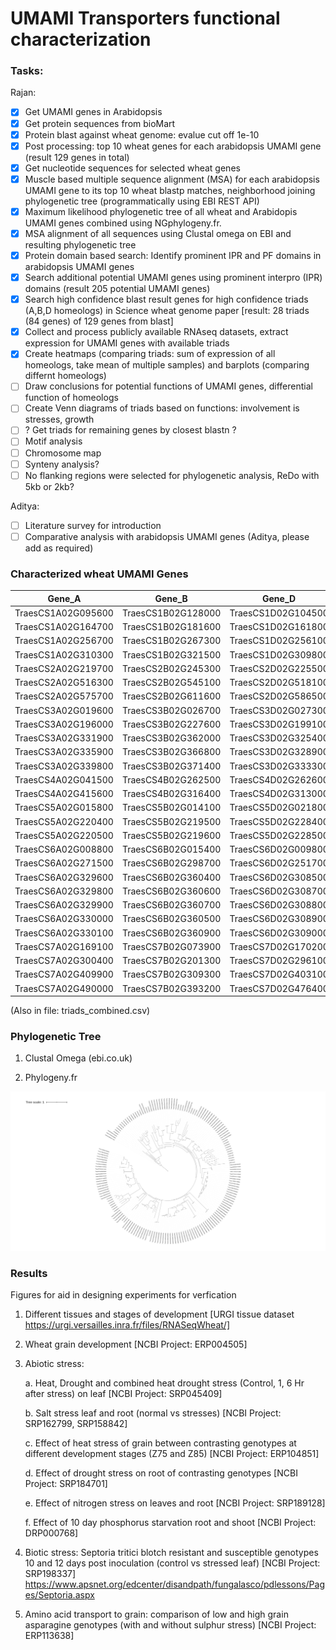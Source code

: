 # UMAMI Transporters functional characterization

### Tasks:

Rajan:
- [x] Get UMAMI genes in Arabidopsis
- [x] Get protein sequences from bioMart
- [x] Protein blast against wheat genome: evalue cut off 1e-10
- [x] Post processing: top 10 wheat genes for each arabidopsis UMAMI gene (result 129 genes in total)
- [x] Get nucleotide sequences for selected wheat genes
- [x] Muscle based multiple sequence alignment (MSA) for each arabidopsis UMAMI gene to its top 10 wheat blastp matches, neighborhood joining phylogenetic tree (programmatically using EBI REST API)
- [x] Maximum likelihood phylogenetic tree of all wheat and Arabidopis UMAMI genes combined using NGphylogeny.fr. 
- [x] MSA alignment of all sequences using Clustal omega on EBI and resulting phylogenetic tree
- [x] Protein domain based search: Identify prominent IPR and PF domains in arabidopsis UMAMI genes
- [x] Search additional potential UMAMI genes using prominent interpro (IPR) domains (result 205 potential UMAMI genes)
- [x] Search high confidence blast result genes for high confidence triads (A,B,D homeologs) in Science wheat genome paper [result: 28 triads (84 genes) of 129 genes from blast]
- [x] Collect and process publicly available RNAseq datasets, extract expression for UMAMI genes with available triads
- [x] Create heatmaps (comparing triads: sum of expression of all homeologs, take mean of multiple samples) and barplots (comparing differnt homeologs)
- [ ] Draw conclusions for potential functions of UMAMI genes, differential function of homeologs
- [ ] Create Venn diagrams of triads based on functions: involvement is stresses, growth
- [ ] ? Get triads for remaining genes by closest blastn ?
- [ ] Motif analysis
- [ ] Chromosome map
- [ ] Synteny analysis?
- [ ] No flanking regions were selected for phylogenetic analysis, ReDo with 5kb or 2kb?

Aditya:
- [ ] Literature survey for introduction
- [ ] Comparative analysis with arabidopsis UMAMI genes
(Aditya, please add as required)

### Characterized wheat UMAMI Genes

| Gene_A             | Gene_B             | Gene_D             | Triad_ID   |
| ------------------ | ------------------ | ------------------ | ---------- |
| TraesCS1A02G095600 | TraesCS1B02G128000 | TraesCS1D02G104500 | TaUMAMIT1  |
| TraesCS1A02G164700 | TraesCS1B02G181600 | TraesCS1D02G161800 | TaUMAMIT2  |
| TraesCS1A02G256700 | TraesCS1B02G267300 | TraesCS1D02G256100 | TaUMAMIT3  |
| TraesCS1A02G310300 | TraesCS1B02G321500 | TraesCS1D02G309800 | TaUMAMIT4  |
| TraesCS2A02G219700 | TraesCS2B02G245300 | TraesCS2D02G225500 | TaUMAMIT5  |
| TraesCS2A02G516300 | TraesCS2B02G545100 | TraesCS2D02G518100 | TaUMAMIT6  |
| TraesCS2A02G575700 | TraesCS2B02G611600 | TraesCS2D02G586500 | TaUMAMIT7  |
| TraesCS3A02G019600 | TraesCS3B02G026700 | TraesCS3D02G027300 | TaUMAMIT8  |
| TraesCS3A02G196000 | TraesCS3B02G227600 | TraesCS3D02G199100 | TaUMAMIT9  |
| TraesCS3A02G331900 | TraesCS3B02G362000 | TraesCS3D02G325400 | TaUMAMIT10 |
| TraesCS3A02G335900 | TraesCS3B02G366800 | TraesCS3D02G328900 | TaUMAMIT11 |
| TraesCS3A02G339800 | TraesCS3B02G371400 | TraesCS3D02G333300 | TaUMAMIT12 |
| TraesCS4A02G041500 | TraesCS4B02G262500 | TraesCS4D02G262600 | TaUMAMIT13 |
| TraesCS4A02G415600 | TraesCS4B02G316400 | TraesCS4D02G313000 | TaUMAMIT14 |
| TraesCS5A02G015800 | TraesCS5B02G014100 | TraesCS5D02G021800 | TaUMAMIT15 |
| TraesCS5A02G220400 | TraesCS5B02G219500 | TraesCS5D02G228400 | TaUMAMIT16 |
| TraesCS5A02G220500 | TraesCS5B02G219600 | TraesCS5D02G228500 | TaUMAMIT17 |
| TraesCS6A02G008800 | TraesCS6B02G015400 | TraesCS6D02G009800 | TaUMAMIT18 |
| TraesCS6A02G271500 | TraesCS6B02G298700 | TraesCS6D02G251700 | TaUMAMIT19 |
| TraesCS6A02G329600 | TraesCS6B02G360400 | TraesCS6D02G308500 | TaUMAMIT20 |
| TraesCS6A02G329800 | TraesCS6B02G360600 | TraesCS6D02G308700 | TaUMAMIT21 |
| TraesCS6A02G329900 | TraesCS6B02G360700 | TraesCS6D02G308800 | TaUMAMIT22 |
| TraesCS6A02G330000 | TraesCS6B02G360500 | TraesCS6D02G308900 | TaUMAMIT23 |
| TraesCS6A02G330100 | TraesCS6B02G360900 | TraesCS6D02G309000 | TaUMAMIT24 |
| TraesCS7A02G169100 | TraesCS7B02G073900 | TraesCS7D02G170200 | TaUMAMIT25 |
| TraesCS7A02G300400 | TraesCS7B02G201300 | TraesCS7D02G296100 | TaUMAMIT26 |
| TraesCS7A02G409900 | TraesCS7B02G309300 | TraesCS7D02G403100 | TaUMAMIT27 |
| TraesCS7A02G490000 | TraesCS7B02G393200 | TraesCS7D02G476400 | TaUMAMIT28 |

(Also in file: triads_combined.csv)

### Phylogenetic Tree

1. Clustal Omega (ebi.co.uk)


2. Phylogeny.fr

![Phylogeny.fr Phylogenetic tree](https://github.com/rkapr/UMAMI/blob/master/Phylogenetic_analysis/NGphylogeny_fr/interactive_tree_of_life_200dpi.png)



### Results
Figures for aid in designing experiments for verfication

1. Different tissues and stages of development [URGI tissue dataset  https://urgi.versailles.inra.fr/files/RNASeqWheat/]

2. Wheat grain development [NCBI Project: ERP004505]

3. Abiotic stress:

   a. Heat, Drought and combined heat drought stress (Control, 1, 6 Hr after stress) on leaf [NCBI Project: SRP045409]

   b. Salt stress leaf and root (normal vs stresses) [NCBI Project: SRP162799, SRP158842]

   c. Effect of heat stress of grain between contrasting genotypes at different development stages (Z75 and Z85) [NCBI Project: ERP104851]

   d. Effect of drought stress on root of contrasting genotypes [NCBI Project: SRP184701]

   e. Effect of nitrogen stress on leaves and root [NCBI Project: SRP189128]

   f. Effect of 10 day phosphorus starvation root and shoot [NCBI Project: DRP000768]

4. Biotic stress: Septoria tritici blotch resistant and susceptible genotypes 10 and 12 days post inoculation (control vs stressed leaf) [NCBI Project: SRP198337]
https://www.apsnet.org/edcenter/disandpath/fungalasco/pdlessons/Pages/Septoria.aspx

5. Amino acid transport to grain: comparison of low and high grain asparagine genotypes (with and without sulphur stress) [NCBI Project: ERP113638]




